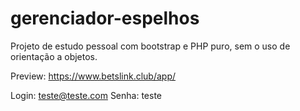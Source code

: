 # gerenciador-espelhos
Projeto de estudo pessoal com bootstrap e PHP puro, sem o uso de orientação a objetos.

Preview: https://www.betslink.club/app/

Login: teste@teste.com
Senha: teste
